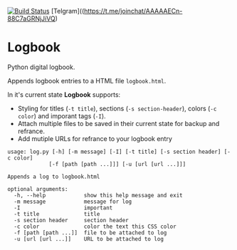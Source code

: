 [![Build Status](https://travis-ci.org/HarryBeadle/Logbook.svg?branch=master)](https://travis-ci.org/HarryBeadle/Logbook)
[Telgram]((https://t.me/joinchat/AAAAAECn-88C7aGRNjJiVQ)

# Logbook

Python digital logbook.

Appends logbook entries to a HTML file `logbook.html`.

In it's current state **Logbook** supports:
 - Styling for titles (`-t title`), sections (`-s section-header`), colors (`-c color`) and imporant tags (`-I`).
 - Attach multiple files to be saved in their current state for backup and refrance.
 - Add mutiple URLs for refrance to your logbook entry

```
usage: log.py [-h] [-m message] [-I] [-t title] [-s section header] [-c color]
             [-f [path [path ...]]] [-u [url [url ...]]]

Appends a log to logbook.html

optional arguments:
  -h, --help            show this help message and exit
  -m message            message for log
  -I                    important
  -t title              title
  -s section header     section header
  -c color              color the text this CSS color
  -f [path [path ...]]  file to be attached to log
  -u [url [url ...]]    URL to be attached to log
```
